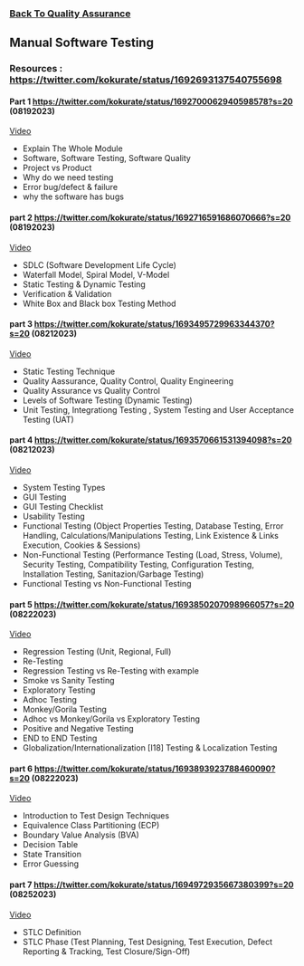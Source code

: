 ### [Back To Quality Assurance](https://github.com/kokurate/learning-journey/blob/main/Quality%20Assurance.md)


## Manual Software Testing
### Resources : https://twitter.com/kokurate/status/1692693137540755698
#### Part 1 https://twitter.com/kokurate/status/1692700062940598578?s=20 (08192023) 
[Video](https://youtu.be/oOvURgHcd4w)
- Explain The Whole Module
- Software, Software Testing, Software Quality
- Project vs Product
- Why do we need testing
- Error bug/defect & failure
- why the software has bugs
#### part 2 https://twitter.com/kokurate/status/1692716591686070666?s=20 (08192023)
[Video](https://youtu.be/5_gi2-SZZWM)
- SDLC (Software Development Life Cycle)
- Waterfall Model, Spiral Model, V-Model
- Static Testing & Dynamic Testing
- Verification & Validation
- White Box and Black box Testing Method
#### part 3 https://twitter.com/kokurate/status/1693495729963344370?s=20 (08212023)
[Video](https://youtu.be/MasXvD3z7uE)
- Static Testing Technique
- Quality Aassurance, Quality Control, Quality Engineering
- Quality Assurance vs Quality Control
- Levels of Software Testing (Dynamic Testing)
- Unit Testing, Integrationg Testing , System Testing and User Acceptance Testing (UAT)
#### part 4 https://twitter.com/kokurate/status/1693570661531394098?s=20 (08212023)
[Video](https://youtu.be/G0bnna1Wxs4)
- System Testing Types
- GUI Testing
- GUI Testing Checklist
- Usability Testing
- Functional Testing (Object Properties Testing, Database Testing, Error Handling, Calculations/Manipulations Testing, Link Existence & Links Execution, Cookies & Sessions)
- Non-Functional Testing (Performance Testing (Load, Stress, Volume), Security Testing, Compatibility Testing, Configuration Testing, Installation Testing, Sanitazion/Garbage Testing)
- Functional Testing vs Non-Functional Testing
#### part 5 https://twitter.com/kokurate/status/1693850207098966057?s=20 (08222023)
[Video](https://youtu.be/0gpm4llQ06Y)
- Regression Testing (Unit, Regional, Full)
- Re-Testing
- Regression Testing vs Re-Testing with example
- Smoke vs Sanity Testing
- Exploratory Testing
- Adhoc Testing
- Monkey/Gorila Testing
- Adhoc vs Monkey/Gorila  vs Exploratory Testing
- Positive and Negative Testing
- END to END Testing
- Globalization/Internationalization [I18] Testing & Localization Testing
#### part 6 https://twitter.com/kokurate/status/1693893923788460090?s=20 (08222023)
[Video](https://youtu.be/Wsw0pywdR5k)
- Introduction to Test Design Techniques
-  Equivalence Class Partitioning (ECP)
-   Boundary Value Analysis (BVA)
-   Decision Table
-   State Transition
-   Error Guessing
#### part 7 https://twitter.com/kokurate/status/1694972935667380399?s=20 (08252023)
[Video](https://youtu.be/_AnZUfQigr0?si=VxitrIIlsbSxDmCD)
- STLC Definition
- STLC Phase (Test Planning, Test Designing, Test Execution, Defect Reporting & Tracking, Test Closure/Sign-Off) 

